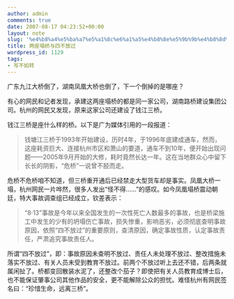 ```yaml
---
author: admin
comments: true
date: 2007-08-17 04:23:52+00:00
layout: note
slug: '%e4%b8%a4%e5%ba%a7%e5%a1%8c%e6%a1%a5%e4%b8%8e%e5%9b%9b%e4%b8%8d%e6%94%be%e8%bf%87'
title: 两座塌桥与四不放过
wordpress_id: 1129
tags:
- 写不如转
---
```


广东九江大桥倒了，湖南凤凰大桥也倒了，下一个倒掉的是哪座？ 

有心的网民和记者发现，承建这两座塌桥的都是同一家公司，湖南路桥建设集团公司。杭州的网民又发现，原来这家公司还建设了钱江三桥。

钱江三桥是座什么样的桥。以下是广为媒体引用的一段报道：





<blockquote>钱塘江三桥于1993年开始建设，历时4年，于1996年底建成通车，然而，这座耗资巨大、连接杭州市区和萧山的要道，通车不到10年，便开始出现问题——2005年9月开始的大修，耗时竟然长达一年。这在当地群众心中留下长长的阴影，“危桥”一说曾不胫而走。</blockquote>



危桥不危桥咱不知道，但三桥重开通后已经禁走大型货车却是事实。凤凰大桥一塌，杭州网民一片哗然，很多人发出“怪不得……”的感叹。如今凤凰塌桥震动朝廷，特大事故调查组已经成立，钦差表示：





<blockquote>“8·13”事故是今年以来全国发生的一次性死亡人数最多的事故，也是桥梁施工中发生的少有的坍塌伤亡事故，损失惨重，影响恶劣，必须彻底查明事故原因，依照“四不放过”的重要原则，查清原因，确定事故性质，认定事故责任，严肃追究事故责任人。</blockquote>





所谓“四不放过”，即：事故原因未查明不放过、责任人未处理不放过、整改措施未落实不放过、有关人员未受到教育不放过。前两个不放过听上去还不错，后两条就属闲扯了。桥都变回散装水泥了，还整改个茄子？即使把有关人员教育成博士后，也不能保证肇事公司其他作品的安全，更不能解除公众的担忧。难怪杭州有网民签名曰：“珍惜生命，远离三桥”。
